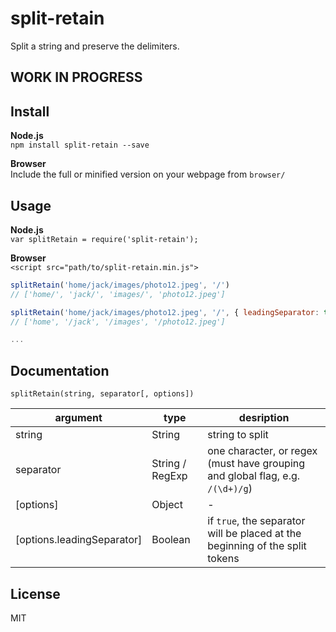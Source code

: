# split-retain
Split a string and preserve the delimiters.

## WORK IN PROGRESS

## Install

**Node.js**  
`npm install split-retain --save`

**Browser**  
Include the full or minified version on your webpage from `browser/`

## Usage

**Node.js**  
`var splitRetain = require('split-retain');`

**Browser**  
`<script src="path/to/split-retain.min.js">`

```js
splitRetain('home/jack/images/photo12.jpeg', '/')
// ['home/', 'jack/', 'images/', 'photo12.jpeg']

splitRetain('home/jack/images/photo12.jpeg', '/', { leadingSeparator: true })
// ['home', '/jack', '/images', '/photo12.jpeg']

...
```

## Documentation

`splitRetain(string, separator[, options])`

| argument | type | desription |
| -------- | ---- | ---------- |
| string | String | string to split |
| separator | String / RegExp | one character, or regex (must have grouping and global flag, e.g. `/(\d+)/g`) |
| [options] | Object | - |
| [options.leadingSeparator] | Boolean | if `true`, the separator will be placed at the beginning of the split tokens |

## License

MIT
